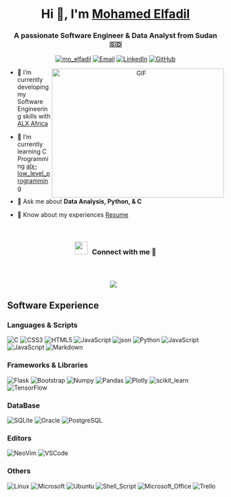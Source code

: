 <h1 align="center">Hi 👋, I'm <a href="https://github.com/mo7amedElfadil" target="blank">
Mohamed Elfadil</a></h1>
<h3 align="center">A passionate Software Engineer & Data Analyst from Sudan &#127480;&#127465</h3>


<p align="center"> <a href="https://twitter.com/mo_elfadil/" target="blank"><img src="https://img.shields.io/twitter/follow/mo_elfadil?logo=twitter&style=for-the-badge" alt="mo_elfadil" /></a>
<a target="blank" href="mailto:mo7amedElfadil@gmail.com"><img  src="https://img.shields.io/badge/Gmail-D14836?style=for-the-badge&logo=gmail&logoColor=white" alt="Email" /></a>
<a target="blank" href="https://www.linkedin.com/in/mohamedelfadil/"><img  src="https://img.shields.io/badge/LinkedIn-0077B5?style=for-the-badge&logo=linkedin&logoColor=white" alt="LinkedIn" /></a>
<a target="blank" href="https://github.com/mo7amedElfadil"><img  src="https://img.shields.io/badge/GitHub-100000?style=for-the-badge&logo=github&logoColor=white" alt="GitHub" /></a>


</p>

<a target="_blank" align="center">
  <img align="right" top="500" height="300" width="400" alt="GIF" src="https://media.giphy.com/media/qgQUggAC3Pfv687qPC/giphy.gif">
 </a>

- 🔭 I’m currently developing my Software Engineering skills with  <a href="https://www.alxafrica.com/" target="blank">ALX Africa</a>

- 🌱 I’m currently learning C Programming <a href="https://github.com/mo7amedElfadil/alx-low_level_programming" target="blank">alx-low_level_programming</a>


- 💬 Ask me about **Data Analysis, Python, & C**

- 📄 Know about my experiences <a href="https://github.com/mo7amedElfadil/mo7amedElfadil/blob/main/Credentials/Mohamed Elfadil CV.pdf" target="blank">Resume</a>
<br/>
<h3 align="center" > <img src="https://media.giphy.com/media/iY8CRBdQXODJSCERIr/giphy.gif" width="30" height="30" style="margin-right: 10px;">Connect with me 🤝 </h3>
	<br/>
<h3 align="center" > <img src="https://github-readme-activity-graph.cyclic.app/graph?username={mo7amedElfadil}&theme={github}"  style="margin-right: 10px;"> </h3>



<p align="center">

## Software Experience

### Languages & Scripts
<a target="blank"><img src="https://img.shields.io/badge/C-00599C?style=for-the-badge&logo=c&logoColor=white" alt="C" /></a>
<a target="blank"><img src="https://img.shields.io/badge/CSS3-1572B6?style=for-the-badge&logo=css3&logoColor=white" alt="CSS3" /></a>
<a target="blank"><img src="https://img.shields.io/badge/HTML5-E34F26?style=for-the-badge&logo=html5&logoColor=white" alt="HTML5" /></a>
<a target="blank"><img src="https://img.shields.io/badge/JavaScript-323330?style=for-the-badge&logo=javascript&logoColor=F7DF1E" alt="JavaScript" /></a>
<a target="blank"><img src="https://img.shields.io/badge/json-5E5C5C?style=for-the-badge&logo=json&logoColor=white" alt="json" /></a>
<a target="blank"><img src="https://img.shields.io/badge/Python-FFD43B?style=for-the-badge&logo=python&logoColor=blue" alt="Python" /></a>
<a target="blank"><img src="https://img.shields.io/badge/JavaScript-323330?style=for-the-badge&logo=javascript&logoColor=F7DF1E" alt="JavaScript" /></a>
<a target="blank"><img src="https://img.shields.io/badge/JavaScript-323330?style=for-the-badge&logo=javascript&logoColor=F7DF1E" alt="JavaScript" /></a>
<a target="blank"><img src="https://img.shields.io/badge/Markdown-000000?style=for-the-badge&logo=markdown&logoColor=white" alt="Markdown" /></a>

### Frameworks & Libraries
<a target="blank"><img src="https://img.shields.io/badge/Flask-000000?style=for-the-badge&logo=flask&logoColor=white" alt="Flask" /></a>
<a target="blank"><img src="https://img.shields.io/badge/Bootstrap-563D7C?style=for-the-badge&logo=bootstrap&logoColor=white" alt="Bootstrap" /></a>
<a target="blank"><img src="https://img.shields.io/badge/Numpy-777BB4?style=for-the-badge&logo=numpy&logoColor=white" alt="Numpy" /></a>
<a target="blank"><img src="https://img.shields.io/badge/Pandas-2C2D72?style=for-the-badge&logo=pandas&logoColor=white" alt="Pandas" /></a>
<a target="blank"><img src="https://img.shields.io/badge/Plotly-239120?style=for-the-badge&logo=plotly&logoColor=white" alt="Plotly" /></a>
<a target="blank"><img src="https://img.shields.io/badge/scikit_learn-F7931E?style=for-the-badge&logo=scikit-learn&logoColor=white" alt="scikit_learn" /></a>
<a target="blank"><img src="https://img.shields.io/badge/TensorFlow-FF6F00?style=for-the-badge&logo=tensorflow&logoColor=white" alt="TensorFlow" /></a>

### DataBase
<a target="blank"><img src="https://img.shields.io/badge/SQLite-07405E?style=for-the-badge&logo=sqlite&logoColor=white" alt="SQLite" /></a>
<a target="blank"><img src="https://img.shields.io/badge/Oracle-F80000?style=for-the-badge&logo=Oracle&logoColor=white" alt="Oracle" /></a>
<a target="blank"><img src="https://img.shields.io/badge/PostgreSQL-316192?style=for-the-badge&logo=postgresql&logoColor=white" alt="PostgreSQL" /></a>
### Editors
<a target="blank"><img src="https://img.shields.io/badge/NeoVim-%2357A143.svg?&style=for-the-badge&logo=neovim&logoColor=white" alt="NeoVim" /></a>
<a target="blank"><img src="https://img.shields.io/badge/VSCode-0078D4?style=for-the-badge&logo=visual%20studio%20code&logoColor=white" alt="VSCode" /></a>


### Others
<a target="blank"><img src="https://img.shields.io/badge/Linux-FCC624?style=for-the-badge&logo=linux&logoColor=black" alt="Linux" /></a>
<a target="blank"><img src="https://img.shields.io/badge/Microsoft-666666?style=for-the-badge&logo=microsoft&logoColor=white" alt="Microsoft" /></a>
<a target="blank"><img src="https://img.shields.io/badge/Ubuntu-E95420?style=for-the-badge&logo=ubuntu&logoColor=white" alt="Ubuntu" /></a>
<a target="blank"><img src="https://img.shields.io/badge/Shell_Script-121011?style=for-the-badge&logo=gnu-bash&logoColor=white" alt="Shell_Script" /></a>
<a target="blank"><img src="https://img.shields.io/badge/Microsoft_Office-D83B01?style=for-the-badge&logo=microsoft-office&logoColor=white" alt="Microsoft_Office" /></a>
<a target="blank"><img src="https://img.shields.io/badge/Trello-0052CC?style=for-the-badge&logo=trello&logoColor=white" alt="Trello" /></a>


</p>

